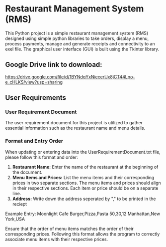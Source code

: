 # Restaurant Management System (RMS)

This Python project is a simple restaurant management system (RMS) designed using simple python libraries to take orders, display a menu, process payments, manage and generate receipts and connectivity to an exel file.  The graphical user interface (GUI) is built using the Tkinter library.

## Google Drive link to download:

https://drive.google.com/file/d/1BYNdqYxNiecerUx8jCT44Lpo-e_cHLKS/view?usp=sharing

## User Requirements

### User Requirement Document

The user requirement document for this project is utilized to gather essential information such as the restaurant name and menu details.

### Format and Entry Order

When updating or entering data into the UserRequirementDocument.txt file, please follow this format and order:

1. **Restaurant Name:** Enter the name of the restaurant at the beginning of the document.
2. **Menu Items and Prices:** List the menu items and their corresponding prices in two separate sections. The menu items and prices should align in their respective sections. Each item or price should be on a separate line.
3. **Address:** Write down the address seperated by "," to be printed in the reciept

Example Entry:
Moonlight Cafe
Burger,Pizza,Pasta
50,30,12
Manhattan,New York,USA

Ensure that the order of menu items matches the order of their corresponding prices. Following this format allows the program to correctly associate menu items with their respective prices.
